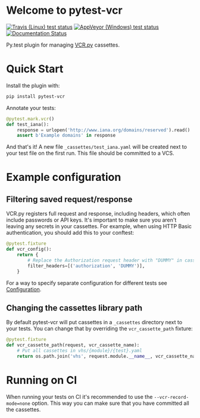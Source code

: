 # Welcome to pytest-vcr

[![Travis (Linux) test status](https://travis-ci.org/ktosiek/pytest-vcr.svg?branch=master)](https://travis-ci.org/ktosiek/pytest-vcr)
[![AppVeyor (Windows) test status](https://ci.appveyor.com/api/projects/status/github/ktosiek/pytest-vcr?branch=master)](https://ci.appveyor.com/project/ktosiek/pytest-vcr/branch/master)
[![Documentation Status](https://readthedocs.org/projects/pytest-vcr/badge/?version=latest)](http://pytest-vcr.readthedocs.io/en/latest/?badge=latest)


Py.test plugin for managing [VCR.py](https://vcrpy.readthedocs.io/) cassettes.


# Quick Start

Install the plugin with:

```sh
pip install pytest-vcr
```

Annotate your tests:

```python
@pytest.mark.vcr()
def test_iana():
    response = urlopen('http://www.iana.org/domains/reserved').read()
    assert b'Example domains' in response
```

And that's it!
A new file `_cassettes/test_iana.yaml` will be created next to your test file on the first run.
This file should be committed to a VCS.


# Example configuration

## Filtering saved request/response
VCR.py registers full request and response, including headers, which often include passwords or API keys.
It's important to make sure you aren't leaving any secrets in your cassettes.
For example, when using HTTP Basic authentication, you should add this to your conftest:

```python
@pytest.fixture
def vcr_config():
    return {
        # Replace the Authorization request header with "DUMMY" in cassettes
        filter_headers=[('authorization', 'DUMMY')],
    }
```

For a way to specify separate configuration for different tests see [Configuration](configuration.md).


## Changing the cassettes library path
By default pytest-vcr will put cassettes in a `_cassettes` directory next to your tests.
You can change that by overriding the `vcr_cassette_path` fixture:

```python
@pytest.fixture
def vcr_cassette_path(request, vcr_cassette_name):
    # Put all cassettes in vhs/{module}/{test}.yaml
    return os.path.join('vhs', request.module.__name__, vcr_cassette_name)
```


# Running on CI
When running your tests on CI it's recommended to use the `--vcr-record-mode=none` option.
This way you can make sure that you have committed all the cassettes.

